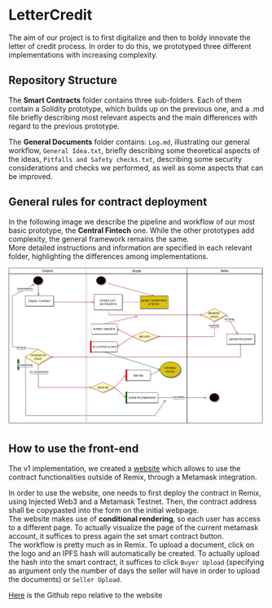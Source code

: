 # LetterCredit

The aim of our project is to first digitalize and then to boldy innovate the letter of credit process. In order to do this, we prototyped three different implementations with increasing complexity.

## Repository Structure
The **Smart Contracts** folder contains three sub-folders. Each of them contain a Solidity prototype, which builds up on the previous one, and a .md file briefly describing  most relevant aspects and the main differences with regard to the previous prototype. 


The **General Documents** folder contains: `Log.md`, illustrating our general workflow, `General Idea.txt`, briefly describing some theoretical aspects of the ideas, `Pitfalls and Safety checks.txt`, describing some security considerations and checks we performed, as well as some aspects that can be improved.

## General rules for contract deployment

In the following image we describe the pipeline and workflow of our most basic prototype, the **Central Fintech** one. While the other prototypes add complexity, the general framework remains the same. <br/>
More detailed instructions and information are specified in each relevant folder, highlighting the differences among implementations.


![plot](https://github.com/CaterinaFabbri/LetterCredit/blob/main/Documents%20and%20Images/Basic%20Structure.jpg)


## How to use the front-end
The v1 implementation, we created a [website](https://eth-app-final.yenerk95.vercel.app/) which allows to use the contract functionalities outside of Remix, through a Metamask integration. <br/>

In order to use the website, one needs to first deploy the contract in Remix, using Injected Web3 and a Metamask Testnet. Then, the contract address shall be copypasted into the form on the initial webpage.  <br/>
The website makes use of **conditional rendering**, so each user has access to a different page. To actually visualize the page of the current metamask account, it suffices to press again the set smart contract button.  <br/>
The workflow is pretty much as in Remix. To upload a document, click on the logo and an IPFS hash will automatically be created. To actually upload the hash into the smart contract, it suffices to click `Buyer Upload` (specifying as argument only the number of days the seller will have in order to upload the documents) or `Seller Upload`.


[Here](https://github.com/yenerk95/eth-app-final) is the Github repo relative to the website

